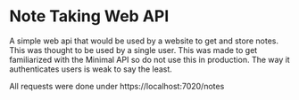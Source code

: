 # Note Taking Web API

A simple web api that would be used by a website to get and store notes. This
was thought to be used by a single user. This was made to get familiarized with
the Minimal API so do not use this in production. The way it authenticates users
is weak to say the least.

All requests were done under https://localhost:7020/notes